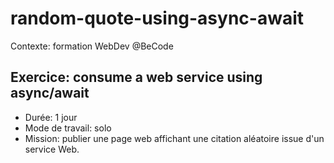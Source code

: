 # random-quote-using-async-await

Contexte: formation WebDev @BeCode

## Exercice: consume a web service using async/await
* Durée: 1 jour
* Mode de travail: solo
* Mission: publier une page web affichant une citation aléatoire issue d'un service Web.